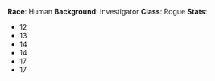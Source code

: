 **Race**: Human
**Background**: Investigator
**Class**: Rogue
**Stats**:
- 12
- 13
- 14
- 14
- 17
- 17
